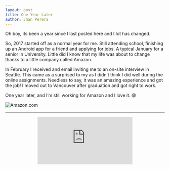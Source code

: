 ```yaml
---
layout: post
title: One Year Later
author: Jhan Perera
---
```

Oh boy, its been a year since I last posted here and I lot has changed.

So, 2017 started off as a normal year for me. Still attending school, finishing up an Android app for a friend and applying for jobs. A typical January for a senior in University. Little did I know that my life was about to change thanks to a little company called Amazon.

In February I received and email inviting me to an on-site interview in Seattle. This came as a surprised to my as I didn’t think I did well during the online assignments. Needless to say, it was an amazing experience and got the job! I moved out to Vancouver after graduation and got right to work.

One year later, and I’m still working for Amazon and I love it. :smile:

![Amazon.com](https://cdn0.tnwcdn.com/wp-content/blogs.dir/1/files/2016/02/AMAZON-1200x537.png "Amazon.com")
****
<center>
<div class="youtubeVideo">
  <iframe src="https://www.youtube-nocookie.com/embed/PJtZ_1-3Px4" frameborder="0" allowfullscreen
  class="video"></iframe>
</div>
</center>
